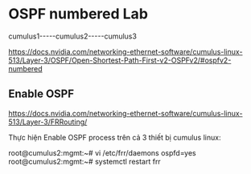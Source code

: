 # OSPF numbered Lab

cumulus1-----cumulus2-----cumulus3

[<https://docs.nvidia.com/networking-ethernet-software/cumulus-linux-513/Layer-3/OSPF/Open-Shortest-Path-First-v2-OSPFv2/#ospfv2-numbered>](https://docs.nvidia.com/networking-ethernet-software/cumulus-linux-513/Layer-3/OSPF/Open-Shortest-Path-First-v2-OSPFv2/#ospfv2-numbered)

## Enable OSPF

<https://docs.nvidia.com/networking-ethernet-software/cumulus-linux-513/Layer-3/FRRouting/>

Thực hiện Enable OSPF process trên cả 3 thiết bị cumulus linux:

root@cumulus2:mgmt:~# vi /etc/frr/daemons
ospfd=yes
root@cumulus2:mgmt:~# systemctl restart frr
